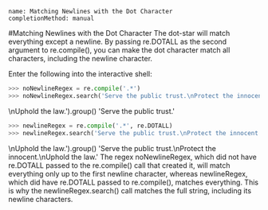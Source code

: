 ```ngMeta
name: Matching Newlines with the Dot Character
completionMethod: manual
```
#Matching Newlines with the Dot Character
The dot-star will match everything except a newline. By passing re.DOTALL as the second argument to re.compile(), you can make the dot character match all characters, including the newline character.

Enter the following into the interactive shell:

```python
>>> noNewlineRegex = re.compile('.*')
>>> noNewlineRegex.search('Serve the public trust.\nProtect the innocent.
```
\nUphold the law.').group()
'Serve the public trust.'
```python
>>> newlineRegex = re.compile('.*', re.DOTALL)
>>> newlineRegex.search('Serve the public trust.\nProtect the innocent.
```
\nUphold the law.').group()
'Serve the public trust.\nProtect the innocent.\nUphold the law.'
The regex noNewlineRegex, which did not have re.DOTALL passed to the re.compile() call that created it, will match everything only up to the first newline character, whereas newlineRegex, which did have re.DOTALL passed to re.compile(), matches everything. This is why the newlineRegex.search() call matches the full string, including its newline characters.